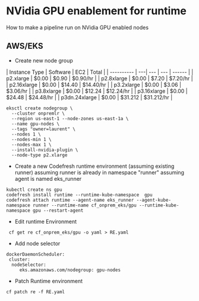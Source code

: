 # NVidia GPU enablement for runtime

How to make a pipeline run on NVidia GPU enabled nodes

## AWS/EKS

* Create new node group

| Instance Type	| Software	| EC2	| Total |
| ---------- | ---| --- | --- | ------ |
| p2.xlarge | $0.00 |	$0.90	| $0.90/hr |
| p2.8xlarge | $0.00 |	$7.20	| $7.20/hr |
| p2.16xlarge | $0.00 |	$14.40	| $14.40/hr |
| p3.2xlarge | $0.00 |	$3.06	| $3.06/hr |
| p3.8xlarge | $0.00 |	$12.24	| $12.24/hr |
| p3.16xlarge | $0.00 |	$24.48	| $24.48/hr |
| p3dn.24xlarge | $0.00 |	$31.212	| $31.212/hr |


```
eksctl create nodegroup \
  --cluster onpremlr \
  --region us-east-1 --node-zones us-east-1a \
  --name gpu-nodes \
  --tags "owner=laurent" \
  --nodes 1 \
  --nodes-min 1 \
  --nodes-max 1 \
  --install-nvidia-plugin \
  --node-type p2.xlarge
  ```

  * Create a new Codefresh runtime environment (assuming existing runner)
  assuming runner is already in namespace "runner"
  assuming agent is named eks_runner
  ```
  kubectl create ns gpu
  codefresh install runtime --runtime-kube-namespace  gpu
  codefresh attach runtime --agent-name eks_runner --agent-kube-namespace runner --runtime-name cf_onprem_eks/gpu --runtime-kube-namespace gpu --restart-agent
  ```
   * Edit runtime Environment
  ```
   cf get re cf_onprem_eks/gpu -o yaml > RE.yaml
  ```
   * Add node selector
 ```
 dockerDaemonScheduler:
  cluster:
   nodeSelector:
      eks.amazonaws.com/nodegroup: gpu-nodes
 ```
  * Patch Runtime environment
 ```
 cf patch re -f RE.yaml
 ```
